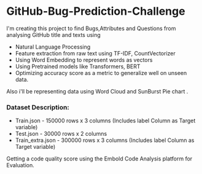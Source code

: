 # GitHub-Bug-Prediction-Challenge
I'm creating this project to find Bugs,Attributes and Questions from analysing GitHub title and texts using
- Natural Language Processing
- Feature extraction from raw text using TF-IDF, CountVectorizer
- Using Word Embedding to represent words as vectors
- Using Pretrained models like Transformers, BERT
- Optimizing accuracy score as a metric to generalize well on unseen data.

Also i'll be representing data using Word Cloud and SunBurst Pie chart .

### Dataset Description:
- Train.json - 150000 rows x 3 columns (Includes label Column as Target variable)
- Test.json - 30000 rows x 2 columns
- Train_extra.json - 300000 rows x 3 columns (Includes label Column as Target variable)

Getting a code quality score using the Embold Code Analysis platform for Evaluation.
